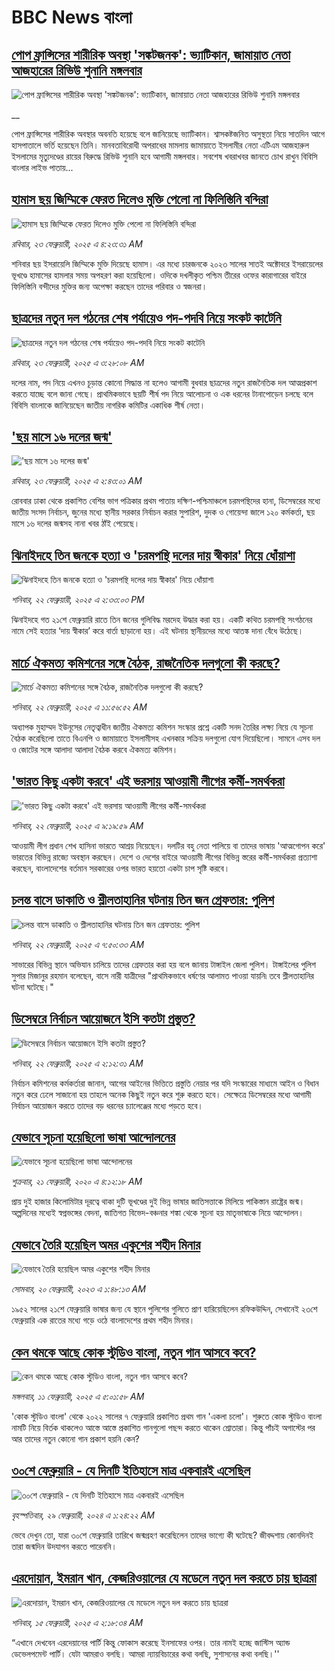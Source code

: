 # BBC News বাংলা## [পোপ ফ্রান্সিসের শারীরিক অবস্থা 'সঙ্কটজনক': ভ্যাটিকান, জামায়াত নেতা আজহারের রিভিউ শুনানি মঙ্গলবার](https://www.bbc.co.uk/bengali/live/ceqjx85z44xt?at_campaign=githubrss)![পোপ ফ্রান্সিসের শারীরিক অবস্থা 'সঙ্কটজনক': ভ্যাটিকান, জামায়াত নেতা আজহারের রিভিউ শুনানি মঙ্গলবার](https://ichef.bbci.co.uk/ace/standard/240/cpsprodpb/6505/live/26d138e0-f19d-11ef-8c03-7dfdbeeb2526.jpg)__পোপ ফ্রান্সিসের শারীরিক অবস্থার অবনতি হয়েছে বলে জানিয়েছে ভ্যাটিকান। শ্বাসকষ্টজনিত অসুস্থতা নিয়ে সাতদিন আগে হাসপাতালে ভর্তি হয়েছেন তিনি। মানবতাবিরোধী অপরাধের মামলায় জামায়াতে ইসলামীর নেতা এটিএম আজহারুল ইসলামের মৃত্যুদণ্ডের রায়ের বিরুদ্ধে রিভিউ শুনানি হবে আগামী মঙ্গলবার। সবশেষ খবরাখবর জানতে চোখ রাখুন বিবিসি বাংলার লাইভ পাতায়...## [হামাস ছয় জিম্মিকে ফেরত দিলেও মুক্তি পেলো না ফিলিস্তিনি বন্দিরা](https://www.bbc.com/bengali/articles/c5yrm388rlzo?at_campaign=githubrss)![হামাস ছয় জিম্মিকে ফেরত দিলেও মুক্তি পেলো না ফিলিস্তিনি বন্দিরা](https://ichef.bbci.co.uk/ace/standard/240/cpsprodpb/7fa2/live/d3973290-f194-11ef-9e61-71ee71f26eb1.jpg)_রবিবার, ২৩ ফেব্রুয়ারী, ২০২৫ এ ৪:২৩:৩১ AM_শনিবার ছয় ইসরায়েলি জিম্মিকে মুক্তি দিয়েছে হামাস। এর মধ্যে চারজনকে ২০২৩ সালের সাতই অক্টোবরে ইসরায়েলের ভূখণ্ডে হামাসের হামলার সময় অপহরণ করা হয়েছিলো।  ওদিকে দখলীকৃত পশ্চিম তীরের ওফের কারাগারের বাইরে ফিলিস্তিনি বন্দীদের মুক্তির জন্য অপেক্ষা করছেন তাদের পরিবার ও স্বজনরা।## [ ছাত্রদের নতুন দল গঠনের শেষ পর্যায়েও পদ-পদবি নিয়ে সংকট কাটেনি](https://www.bbc.com/bengali/articles/c3e480vd81ko?at_campaign=githubrss)![ ছাত্রদের নতুন দল গঠনের শেষ পর্যায়েও পদ-পদবি নিয়ে সংকট কাটেনি](https://ichef.bbci.co.uk/ace/standard/240/cpsprodpb/0073/live/e3755eb0-f137-11ef-89b6-7ffdd8007e57.jpg)_রবিবার, ২৩ ফেব্রুয়ারী, ২০২৫ এ ৩:২৮:০৮ AM_দলের নাম, পদ নিয়ে এখনও চূড়ান্ত কোনো সিদ্ধান্ত না হলেও আগামী বুধবার ছাত্রদের নতুন রাজনৈতিক দল আত্মপ্রকাশ করতে যাচ্ছে বলে জানা গেছে। প্রাথমিকভাবে ছয়টি শীর্ষ পদ নিয়ে আলোচনা ও এক ধরনের টানাপোড়েন চলছে বলে বিবিসি বাংলাকে জানিয়েছেন জাতীয় নাগরিক কমিটির একাধিক শীর্ষ নেতা।## ['ছয় মাসে ১৬ দলের জন্ম'](https://www.bbc.com/bengali/articles/ckg8dp7p7yxo?at_campaign=githubrss)!['ছয় মাসে ১৬ দলের জন্ম'](https://ichef.bbci.co.uk/ace/standard/240/cpsprodpb/0a09/live/61be26c0-f189-11ef-abff-759cf348bae8.jpg)_রবিবার, ২৩ ফেব্রুয়ারী, ২০২৫ এ ২:৪৩:০১ AM_রোববার ঢাকা থেকে প্রকাশিত বেশির ভাগ পত্রিকার প্রথম পাতায় দক্ষিণ-পশ্চিমাঞ্চলে চরমপন্থিদের হানা, ডিসেম্বরের মধ্যে জাতীয় সংসদ নির্বাচন, জুনের মধ্যে স্থানীয় সরকার নির্বাচন করার সুপারিশ, দুদক ও গোয়েন্দা জালে ১২০ কর্মকর্তা, ছয় মাসে ১৬ দলের জন্মসহ নানা খবর ঠাঁই পেয়েছে।## [ঝিনাইদহে তিন জনকে হত্যা ও 'চরমপন্থি দলের দায় স্বীকার' নিয়ে ধোঁয়াশা](https://www.bbc.com/bengali/articles/cddy0ej8gj6o?at_campaign=githubrss)![ঝিনাইদহে তিন জনকে হত্যা ও 'চরমপন্থি দলের দায় স্বীকার' নিয়ে ধোঁয়াশা](https://ichef.bbci.co.uk/ace/standard/240/cpsprodpb/553c/live/20061050-f10a-11ef-9e61-71ee71f26eb1.png)_শনিবার, ২২ ফেব্রুয়ারী, ২০২৫ এ ২:৩৩:০৩ PM_ঝিনাইদহে গত ২১শে ফেব্রুয়ারি রাতে তিন জনের গুলিবিদ্ধ মরদেহ উদ্ধার করা হয়। একটি কথিত চরমপন্থি সংগঠনের নামে সেই হত্যার ‘দায় স্বীকার’ করে বার্তা ছাড়ানো হয়। এই ঘটনায় স্থানীয়দের মধ্যে আতঙ্ক দানা বেঁধে উঠেছে।## [মার্চে ঐকমত্য কমিশনের সঙ্গে বৈঠক, রাজনৈতিক দলগুলো কী করছে?](https://www.bbc.com/bengali/articles/ckgdz6r1xqqo?at_campaign=githubrss)![মার্চে ঐকমত্য কমিশনের সঙ্গে বৈঠক, রাজনৈতিক দলগুলো কী করছে?](https://ichef.bbci.co.uk/ace/standard/240/cpsprodpb/64b0/live/78098360-f103-11ef-896e-d7e7fb1719a4.jpg)_শনিবার, ২২ ফেব্রুয়ারী, ২০২৫ এ ১১:৫৬:৫২ AM_অধ্যাপক মুহাম্মদ ইউনূসের নেতৃত্বাধীন জাতীয় ঐকমত্য কমিশন সংস্কার প্রশ্নে একটি সনদ তৈরির লক্ষ্য নিয়ে যে সূচনা বৈঠক করেছিলো তাতে বিএনপি ও জামায়াতে ইসলামীসহ এখনকার সক্রিয় দলগুলো যোগ দিয়েছিলো। সামনে এসব দল ও জোটের সঙ্গে আলাদা আলাদা বৈঠক করবে ঐকমত্য কমিশন।## ['ভারত কিছু একটা করবে' এই ভরসায় আওয়ামী লীগের কর্মী-সমর্থকরা](https://www.bbc.com/bengali/articles/c8rkdy5k1vro?at_campaign=githubrss)!['ভারত কিছু একটা করবে' এই ভরসায় আওয়ামী লীগের কর্মী-সমর্থকরা](https://ichef.bbci.co.uk/ace/standard/240/cpsprodpb/2bd6/live/b4a6a4b0-efaf-11ef-bd1b-d536627785f2.jpg)_শনিবার, ২২ ফেব্রুয়ারী, ২০২৫ এ ৯:১৯:৫৯ AM_আওয়ামী লীগ প্রধান শেখ হাসিনা ভারতে আশ্রয় নিয়েছেন। দলটির বহু নেতা পালিয়ে বা তাদের ভাষায় 'আত্মগোপন করে' ভারতের বিভিন্ন রাজ্যে অবস্থান করছেন। দেশে ও দেশের বাইরে আওয়ামী লীগের বিভিন্ন স্তরের কর্মী-সমর্থকরা প্রত্যাশা করছেন, বাংলাদেশের বর্তমান সরকারের ওপর ভারত হয়তো একটা চাপ সৃষ্টি করবে।## [চলন্ত বাসে ডাকাতি ও শ্লীলতাহানির ঘটনায় তিন জন গ্রেফতার: পুলিশ](https://www.bbc.com/bengali/articles/ckgnrxdn97no?at_campaign=githubrss)![চলন্ত বাসে ডাকাতি ও শ্লীলতাহানির ঘটনায় তিন জন গ্রেফতার: পুলিশ](https://ichef.bbci.co.uk/ace/standard/240/cpsprodpb/94a2/live/c1cd7e40-f0ed-11ef-896e-d7e7fb1719a4.jpg)_শনিবার, ২২ ফেব্রুয়ারী, ২০২৫ এ ৭:৫০:৩৩ AM_সাভারের বিভিন্ন স্থানে অভিযান চালিয়ে তাদের গ্রেফতার করা হয় বলে জানায় টাঙ্গাইল জেলা পুলিশ। টাঙ্গাইলের পুলিশ সুপার মিজানুর রহমান বলেছেন, বাসে নারী যাত্রীদের "প্রাথমিকভাবে ধর্ষণের আলামত পাওয়া যায়নি৷  তবে শ্লীলতাহানির ঘটনা ঘটেছে।"## [ডিসেম্বরে নির্বাচন আয়োজনে ইসি কতটা প্রস্তুত?](https://www.bbc.com/bengali/articles/c4gevy6l7e1o?at_campaign=githubrss)![ডিসেম্বরে নির্বাচন আয়োজনে ইসি কতটা প্রস্তুত?](https://ichef.bbci.co.uk/ace/standard/240/cpsprodpb/1a62/live/b9dc64b0-eed8-11ef-b7c5-c772dd3549de.jpg)_শনিবার, ২২ ফেব্রুয়ারী, ২০২৫ এ ২:১২:৩১ AM_নির্বাচন কমিশনের কর্মকর্তারা জানান, আগের আইনের ভিত্তিতে প্রস্তুতি নেয়ার পর যদি সংস্কারের মাধ্যমে আইন ও বিধান নতুন করে ঢেলে সাজানো হয় তাহলে অনেক কিছুই নতুন করে শুরু করতে হবে। সেক্ষেত্রে ডিসেম্বরের মধ্যে আগামী নির্বাচন আয়োজন করতে তাদের বড় ধরনের চ্যালেঞ্জের মধ্যে পড়তে হবে।## [যেভাবে সূচনা হয়েছিলো ভাষা আন্দোলনের](https://www.bbc.com/bengali/news-51550921?at_campaign=githubrss)![যেভাবে সূচনা হয়েছিলো ভাষা আন্দোলনের](https://ichef.bbci.co.uk/ace/standard/240/cpsprodpb/4BB8/production/_110948391_gettyimages-922436162.jpg)_শুক্রবার, ২১ ফেব্রুয়ারী, ২০২০ এ ৪:১২:১৮ AM_প্রায় দুই হাজার কিলোমিটার দূরত্বে থাকা দুটি ভূখণ্ডের দুই ভিন্ন ভাষার জাতিসত্তাকে মিলিয়ে পাকিস্তান রাষ্ট্রের জন্ম। অল্পদিনের মধ্যেই স্বপ্নভঙ্গের বেদনা, জাতিগত বিভেদ-বঞ্চনার শঙ্কা থেকে সূচনা হয় মাতৃভাষাকে নিয়ে আন্দোলন।## [যেভাবে তৈরি হয়েছিল অমর একুশের শহীদ মিনার](https://www.bbc.com/bengali/news-55642678?at_campaign=githubrss)![যেভাবে তৈরি হয়েছিল অমর একুশের শহীদ মিনার](https://ichef.bbci.co.uk/ace/standard/240/cpsprodpb/73B2/production/_128681692_gettyimages-170501556.jpg)_সোমবার, ২০ ফেব্রুয়ারী, ২০২৩ এ ১:৪৮:১৩ AM_১৯৫২ সালের ২১শে ফেব্রুয়ারি ভাষার জন্য যে স্থানে পুলিশের গুলিতে প্রাণ হারিয়েছিলেন রফিকউদ্দিন, সেখানেই ২৩শে ফেব্রুয়ারি এক রাতের মধ্যে গড়ে ওঠে বাংলাদেশের প্রথম শহীদ মিনার।## [কেন থমকে আছে কোক স্টুডিও বাংলা, নতুন গান আসবে কবে?](https://www.bbc.com/bengali/articles/c93q6en9dw3o?at_campaign=githubrss)![কেন থমকে আছে কোক স্টুডিও বাংলা, নতুন গান আসবে কবে?](https://ichef.bbci.co.uk/ace/standard/240/cpsprodpb/7e5d/live/1b55c080-e54a-11ef-ac06-c704ef511fd5.jpg)_মঙ্গলবার, ১১ ফেব্রুয়ারী, ২০২৫ এ ৫:০১:৫৮ AM_'কোক স্টুডিও বাংলা' থেকে ২০২২ সালের ৭ ফেব্রুয়ারি প্রকাশিত প্রথম গান 'একলা চলো'। শুরুতে কোক স্টুডিও বাংলা নামটি নিয়ে বির্তক থাকলেও আস্তে আস্তে প্রকাশিত গানগুলো পছন্দ করতে থাকেন শ্রোতারা। কিন্তু পাঁচই অগাস্টের পর আর তাদের নতুন কোনো গান প্রকাশ হয়নি কেন?## [৩০শে ফেব্রুয়ারি - যে দিনটি ইতিহাসে মাত্র একবারই এসেছিল](https://www.bbc.com/bengali/articles/cz4d70ql8pgo?at_campaign=githubrss)![৩০শে ফেব্রুয়ারি - যে দিনটি ইতিহাসে মাত্র একবারই এসেছিল](https://ichef.bbci.co.uk/ace/standard/240/cpsprodpb/3925/live/5c43f020-d62e-11ee-8f28-259790e80bba.jpg)_বৃহস্পতিবার, ২৯ ফেব্রুয়ারী, ২০২৪ এ ১:২৪:২২ AM_ভেবে দেখুন তো, যারা ৩০শে ফেব্রুয়ারি তারিখে জন্মগ্রহণ করেছিলেন তাদের ভাগ্যে কী ঘটেছে? জীবদ্দশায় কোনদিনই তারা জন্মদিন উদযাপন করতে পারেননি।## [এরদোয়ান, ইমরান খান, কেজরিওয়ালের যে মডেলে নতুন দল করতে চায় ছাত্ররা ](https://www.bbc.com/bengali/articles/c8xqz4l08vlo?at_campaign=githubrss)![এরদোয়ান, ইমরান খান, কেজরিওয়ালের যে মডেলে নতুন দল করতে চায় ছাত্ররা ](https://ichef.bbci.co.uk/ace/standard/240/cpsprodpb/10dc/live/f5609a90-ead4-11ef-bd1b-d536627785f2.jpg)_শনিবার, ১৫ ফেব্রুয়ারী, ২০২৫ এ ২:১৮:৩৪ AM_“এখানে দেখবেন এরদেয়ানের পার্টি কিন্তু ফোকাস করেছে ইনসাফের ওপর। তার নামই হচ্ছে জাস্টিস অ্যান্ড ডেভেলপমেন্ট পার্টি। যেটা আমরাও বলছি। আমরা ন্যায়বিচারের কথা বলছি, সুশাসনের কথা বলছি।''
